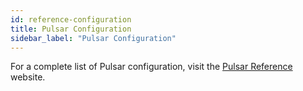 ```yaml
---
id: reference-configuration
title: Pulsar Configuration
sidebar_label: "Pulsar Configuration"
---
```


For a complete list of Pulsar configuration, visit the [Pulsar Reference](http://pulsar.apache.org/reference/#/@pulsar:version_origin@/) website.
